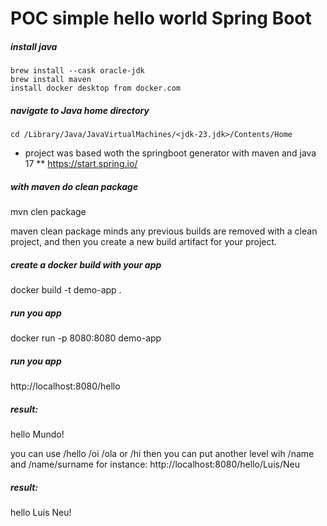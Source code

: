 # POC simple hello world Spring Boot

##### install java
    brew install --cask oracle-jdk
    brew install maven
    install docker desktop from docker.com

##### navigate to Java home directory
    cd /Library/Java/JavaVirtualMachines/<jdk-23.jdk>/Contents/Home

* project was based woth the springboot generator with maven and java 17
** https://start.spring.io/

##### with maven do clean package
mvn clen package

maven clean package minds any previous builds are removed with a clean project, and then you create a new build artifact for your project.

##### create a docker build with your app
docker build -t demo-app . 

##### run you app
docker run -p 8080:8080 demo-app

##### run you app
http://localhost:8080/hello

##### result:
 hello Mundo!

you can use /hello /oi /ola or /hi
then you can put another level wih /name and /name/surname for instance: 
http://localhost:8080/hello/Luis/Neu

##### result:
hello Luis Neu!